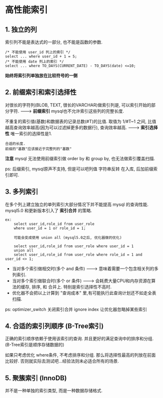 # 高性能索引


## 1. 独立的列
索引列不能是表达式的一部分, 也不能是函数的参数. 
    
    /* 不能使用 user_id 列上的索引 */
    select ... where user_id + 1 = 5;
    /* 不能使用 date 列上的索引 */
    select ... where TO_DAYS(CURRENT_DATE) - TO_DAYS(date) <=10;
    
**始终将索引列单独放在比较符号的一侧**

## 2. 前缀索引和索引选择性
对很长的字符列(BLOB, TEXT, 很长的VARCHAR)做索引列是, 可以索引开始的部分字符. ---> **前缀索引**
mysql也不允许索引这些列的完整长度.

不重复的索引值(基数)和数据表的记录总数(#T)的比值. 取值为 1/#T~1 之间, 
比值越高查询效率越高(因为可以过滤掉更多的数据行), 查询效率越高. ---> **索引选择性**
唯一索引的选择性是1.

    合适的长度.
    前缀的"基数"应该接近于完整列的"基数"
    
**注意**
mysql 无法使用前缀索引做 order by 和 group by, 也无法做索引覆盖扫描.

ps: 后缀索引, mysql原声不支持, 但是可以吧列值 字符串反转 在入库, 后加前缀索引即可. 



## 3. 多列索引
在多个列上建立独立的单列索引大部分情况下并不能提高 mysql 的查询性能. 
mysql5.0 和更新版本引入了 **索引合并** 的策略.

    ex:
        select user_id,role_id from user_role
        where user_id = 1 or role_id = 1;
        
        可能会变成使用 union all (mysql5.0之后, 优化器做的优化)
        
        select user_id,role_id from user_role where user_id = 1
        union all 
        select user_id,role_id from user_role where role_id = 1 and user_id <> 1;
        
        
        
* 当对多个索引做相交时(多个 and 条件) ---> 意味着需要一个包含相关列的多列索引.
* 当对多个索引做联合时(多个 or 条件) ---> 会耗费大量CPU和内存资源在算法的缓存, 排序, 和 合并上.
特别是索引选择性不高时.
* 优化器不会把以上计算到 "查询成本" 里,有可能执行此查询计划还不如走全表扫描.

ps: optimizer_switch 关闭索引合并
ignore index 让优化器忽略掉某些索引


## 4. 合适的索引列顺序 (B-Tree索引)
正确的索引顺序依赖于使用该索引的查询.
并且更好的满足查询中的排序和分组. (B-Tree索引是顺序存储数据的)

如果只考虑优化 where条件, 不考虑排序和分组. 那么将选择性最高的列放在前面比较好.
否则就实际去测试吧...经验法则未必适合所有的场景.


## 5. 聚簇索引 (InnoDB)
并不是一种单独的索引类型, 而是一种数据存储格式.
        
        
        
        
        